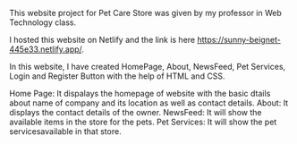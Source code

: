 This website project for Pet Care Store was given by my professor in Web Technology class. 

I hosted this website on Netlify and the link is here https://sunny-beignet-445e33.netlify.app/.

In this website, I have created HomePage, About, NewsFeed, Pet Services, Login and Register Button with the help of HTML and CSS.

Home Page: It dispalays the homepage of website with the basic dtails about name of company and its location as well as contact details.
About: It displays the contact details of the owner.
NewsFeed: It will show the available items in the store for the pets.
Pet Services: It will show the pet servicesavailable in that store.




